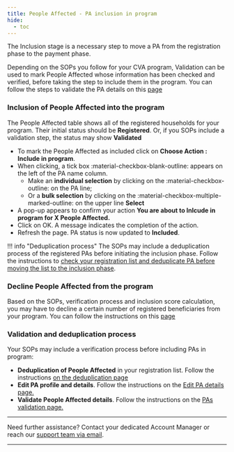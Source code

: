 ```yaml
---
title: People Affected - PA inclusion in program
hide:
  - toc
---
```

The Inclusion stage is a necessary step to move a PA from the registration phase to the payment phase.

Depending on the SOPs you follow for your CVA program, Validation can be used to mark People Affected whose information has been checked and verified, before taking the step to include them in the program. You can follow the steps to validate the PA details on this [page](./registration-validate-pa.mdregistration/)

### Inclusion of People Affected into the program

The People Affected table shows all of the registered households for your program. Their initial status should be **Registered**. Or, if you SOPs include a validation step, the status may show **Validated**

- To mark the People Affected as included click on **Choose Action : Include in program**.
- When clicking, a tick box :material-checkbox-blank-outline: appears on the left of the PA name column.
  - Make an **individual selection** by clicking on the :material-checkbox-outline: on the PA line;
  - Or a **bulk selection** by clicking on the :material-checkbox-multiple-marked-outline: on the upper line **Select**
- A pop-up appears to confirm your action **You are about to Inlcude in program for X People Affected.**
- Click on OK. A message indicates the completion of the action.
- Refresh the page. PA status is now updated to **Included**.


!!! info "Deduplication process"
    The SOPs may include a deduplication process of the registered PAs before initiating the inclusion phase. Follow the instructions to [check your registration list and deduplicate PA before moving the list to the inclusion phase](../registration-deduplication.md).

### Decline People Affected from the program

Based on the SOPs, verification process and inclusion score calculation, you may have to decline a certain number of registered beneficiaries from your program.
You can follow the instructions on this [page](../registration-reject-pa.md)

### Validation and deduplication process

Your SOPs may include a verification process before including PAs in program:

- **Deduplication of People Affected** in your registration list. Follow the instructions [on the deduplication page](../registration/registration-deduplication.md)
- **Edit PA profile and details**. Follow the instructions on the [Edit PA details page.](./edit-pa-profile.md)
- **Validate People Affected details**. Follow the instructions on the [PAs validation page.](./registration-validate-pa.md)

___
Need further assistance? Contact your dedicated Account Manager or reach our [support team via email](mailto:support@121.global).
___
